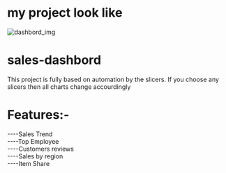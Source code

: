  # my project look like
![dashbord_img](https://user-images.githubusercontent.com/90344769/185448268-899faa9c-4eb5-421e-b5e8-181d0847cb93.png)

# sales-dashbord
This project is fully based on automation by the slicers. If you choose any slicers then all charts change accourdingly

# Features:-<br />
 ----Sales Trend <br />
 ----Top Employee<br />
 ----Customers reviews<br />
 ----Sales by region<br />
 ----Item Share<br />
